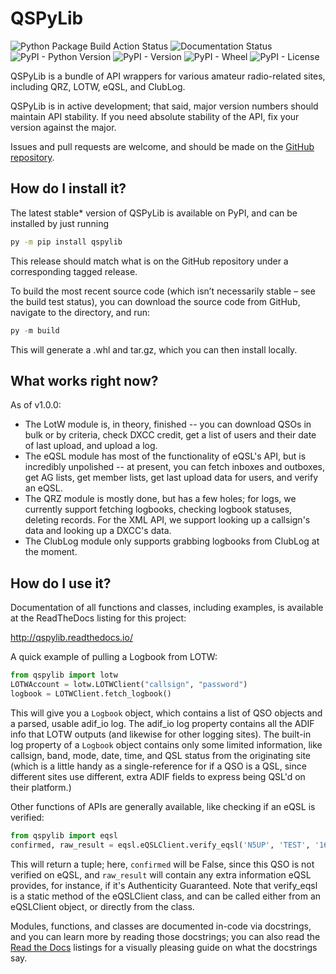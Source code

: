# QSPyLib
![Python Package Build Action Status](https://github.com/JayToTheAy/QSPy/actions/workflows/python-package.yml/badge.svg)
![Documentation Status](https://readthedocs.org/projects/qspylib/badge/?version=latest)
![PyPI - Python Version](https://img.shields.io/pypi/pyversions/qspylib)
![PyPI - Version](https://img.shields.io/pypi/v/qspylib)
![PyPI - Wheel](https://img.shields.io/pypi/wheel/qspylib)
![PyPI - License](https://img.shields.io/pypi/l/qspylib)

QSPyLib is a bundle of API wrappers for various amateur radio-related sites, including QRZ, LOTW, eQSL, and ClubLog.

QSPyLib is in active development; that said, major version numbers should maintain API stability. If you need absolute stability of the API, fix your version against the major.

Issues and pull requests are welcome, and should be made on the [GitHub repository](https://github.com/jaytotheay/qspy).

## How do I install it?

The latest stable* version of QSPyLib is available on PyPI, and can be installed by just running

```bash
py -m pip install qspylib
```

This release should match what is on the GitHub repository under a corresponding tagged release.

To build the most recent source code (which isn’t necessarily stable – see the build test status), you can download the source code from GitHub, navigate to the directory, and run:

```py
py -m build
```

This will generate a .whl and tar.gz, which you can then install locally.

## What works right now?

As of v1.0.0:

* The LotW module is, in theory, finished -- you can download QSOs in bulk or by criteria, check DXCC credit, get a list of users and their date of last upload, and upload a log.
* The eQSL module has most of the functionality of eQSL's API, but is incredibly unpolished -- at present, you can fetch inboxes and outboxes, get AG lists, get member lists, get last upload data for users, and verify an eQSL.
* The QRZ module is mostly done, but has a few holes; for logs, we currently support fetching logbooks, checking logbook statuses, deleting records. For the XML API, we support looking up a callsign's data and looking up a DXCC's data.
* The ClubLog module only supports grabbing logbooks from ClubLog at the moment.

## How do I use it?

Documentation of all functions and classes, including examples, is available at the ReadTheDocs listing for this project:

<http://qspylib.readthedocs.io/>

A quick example of pulling a Logbook from LOTW:

```py
from qspylib import lotw
LOTWAccount = lotw.LOTWClient("callsign", "password")
logbook = LOTWClient.fetch_logbook()
```
This will give you a `Logbook` object, which contains a list of QSO objects and a parsed, usable adif_io log.
The adif_io log property contains all the ADIF info that LOTW outputs (and likewise for other logging sites).
The built-in log property of a `Logbook` object contains only some limited information, like callsign, band, mode, date, time, and QSL status from the originating site (which is a little handy as a single-reference for if a QSO is a QSL, since different sites use different, extra ADIF fields to express being QSL'd on their platform.)

Other functions of APIs are generally available, like checking if an eQSL is verified:

```py
from qspylib import eqsl
confirmed, raw_result = eqsl.eQSLClient.verify_eqsl('N5UP', 'TEST', '160m', 'SSB', '01/01/2000')
```
This will return a tuple; here, `confirmed` will be False, since this QSO is not verified on eQSL, and `raw_result` will contain any extra information eQSL provides, for instance, if it's Authenticity Guaranteed. Note that verify_eqsl is a static method of the eQSLClient class, and can be called either from an eQSLClient object, or directly from the class.

Modules, functions, and classes are documented in-code via docstrings, and you can learn more by reading those docstrings; you can also read the [Read the Docs](http://qspylib.readthedocs.io/) listings for a visually pleasing guide on what the docstrings say.
